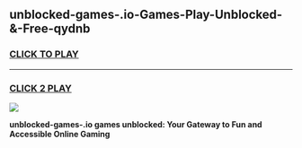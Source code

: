 
## unblocked-games-.io-Games-Play-Unblocked-&-Free-qydnb
<h3>
<a href="https://premium76.site?title=unblocked-games-.io&ref=24A">CLICK TO PLAY</a></h3>
<hr>

<h3>
<a href="https://premium76.site?title=unblocked-games-.io&ref=24A">CLICK 2 PLAY</a>
  
</h3>

<a href="https://premium76.site?title=unblocked-games-.io&ref=24A"><img src="https://clearcache.store/games.png"></a>


**unblocked-games-.io games unblocked: Your Gateway to Fun and Accessible Online Gaming**
